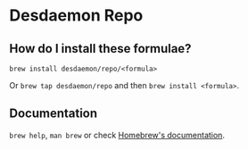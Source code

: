 # Desdaemon Repo

## How do I install these formulae?

`brew install desdaemon/repo/<formula>`

Or `brew tap desdaemon/repo` and then `brew install <formula>`.

## Documentation

`brew help`, `man brew` or check [Homebrew's documentation](https://docs.brew.sh).
